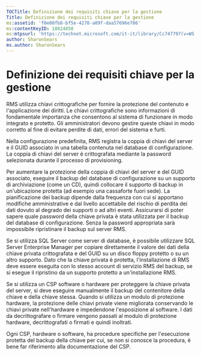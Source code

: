 ```yaml
---
TOCTitle: Definizione dei requisiti chiave per la gestione
Title: Definizione dei requisiti chiave per la gestione
ms:assetid: 'f0e08fb8-bf5e-4278-a09f-daa57696e786'
ms:contentKeyID: 18824850
ms:mtpsurl: 'https://technet.microsoft.com/it-it/library/Cc747797(v=WS.10)'
author: SharonSears
ms.author: SharonSears
---
```


Definizione dei requisiti chiave per la gestione
================================================

RMS utilizza chiavi crittografiche per fornire la protezione del contenuto e l'applicazione dei diritti. Le chiavi crittografiche sono informazioni di fondamentale importanza che consentono al sistema di funzionare in modo integrato e protetto. Gli amministratori devono gestire queste chiavi in modo corretto al fine di evitare perdite di dati, errori del sistema e furti.

Nella configurazione predefinita, RMS registra la coppia di chiavi del server e il GUID associato in una tabella contenuta nel database di configurazione. La coppia di chiavi del server è crittografata mediante la password selezionata durante il processo di provisioning.

Per aumentare la protezione della coppia di chiavi del server e del GUID associato, eseguire il backup del database di configurazione su un supporto di archiviazione (come un CD), quindi collocare il supporto di backup in un'ubicazione protetta (ad esempio una cassaforte fuori sede). La pianificazione dei backup dipende dalla frequenza con cui si apportano modifiche amministrative e dal livello accettabile del rischio di perdita dei dati dovuto al degrado dei supporti o ad altri eventi. Assicurarsi di poter sapere quale password della chiave privata è stata utilizzata per il backup del database di configurazione. Senza la password appropriata sarà impossibile ripristinare il backup sul server RMS.

Se si utilizza SQL Server come server di database, è possibile utilizzare SQL Server Enterprise Manager per copiare direttamente il valore dei dati della chiave privata crittografata e del GUID su un disco floppy protetto o su un altro supporto. Dato che la chiave privata è protetta, l'installazione di RMS deve essere eseguita con lo stesso account di servizio RMS del backup, se si esegue il ripristino da un supporto protetto a un'installazione RMS.

Se si utilizza un CSP software o hardware per proteggere la chiave privata del server, si deve eseguire manualmente il backup del contenitore della chiave e della chiave stessa. Quando si utilizza un modulo di protezione hardware, la protezione delle chiavi private viene migliorata conservando le chiavi private nell'hardware e impedendone l'esposizione al software. I dati da decrittografare o firmare vengono passati al modulo di protezione hardware, decrittografati o firmati e quindi inoltrati.

Ogni CSP, hardware o software, ha procedure specifiche per l'esecuzione protetta del backup della chiave per cui, se non si conosce la procedura, è bene far riferimento alla documentazione del CSP.
